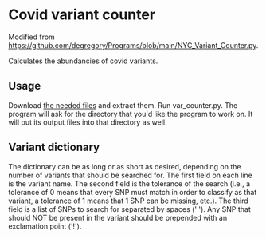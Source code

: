 # Covid variant counter
Modified from https://github.com/degregory/Programs/blob/main/NYC_Variant_Counter.py.

Calculates the abundancies of covid variants.

## Usage 
Download [the needed files](https://github.com/istaves/covid-variant-counter/releases/download/release/Covid.variant.counter.zip) and extract them.
Run var_counter.py. The program will ask for the directory that you'd like the program to work on. It will put its output files into that directory as well.

## Variant dictionary
The dictionary can be as long or as short as desired, depending on the number of variants that should be searched for. The first field on each line is the variant name. The second field is the tolerance of the search (i.e., a tolerance of 0 means that every SNP must match in order to classify as that variant, a tolerance of 1 means that 1 SNP can be missing, etc.). The third field is a list of SNPs to search for separated by spaces (' '). Any SNP that should NOT be present in the variant should be prepended with an exclamation point ('!').
